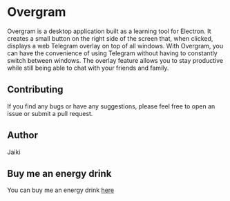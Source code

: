 # Overgram

Overgram is a desktop application built as a learning tool for Electron. It creates a small button on the right side of the screen that, when clicked, displays a web Telegram overlay on top of all windows.
With Overgram, you can have the convenience of using Telegram without having to constantly switch between windows. The overlay feature allows you to stay productive while still being able to chat with your friends and family.

## Contributing
If you find any bugs or have any suggestions, please feel free to open an issue or submit a pull request.

## Author
Jaiki

## Buy me an energy drink
You can buy me an energy drink [here](https://ko-fi.com/jaiki)
